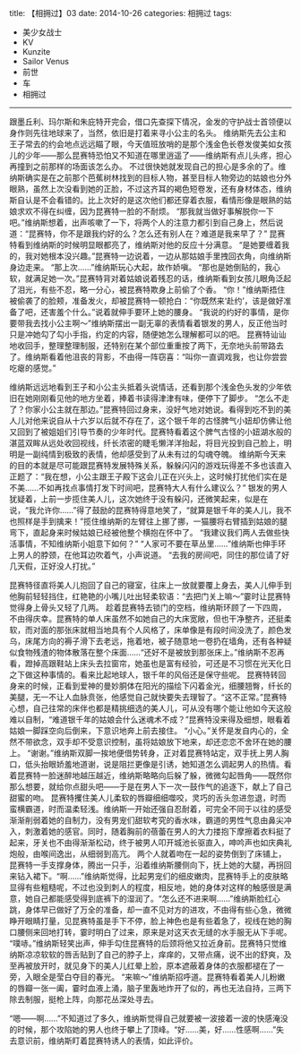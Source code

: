 title: 【相拥过】03
date: 2014-10-26
categories: 相拥过
tags:
- 美少女战士
- KV
- Kunzite
- Sailor Venus
- 前世
- 车
- 相拥过
---

跟墨丘利、玛尔斯和朱庇特开完会，借口先查探下情况，金发的守护战士首领便以身作则先往地球来了，当然，依旧是打着来寻小公主的名头。<!--more-->
维纳斯先去公主和王子常去的约会地点远远瞄了眼，今天值班放哨的是那个浅金色长卷发俊美如女孩儿的少年——那么昆赛特恐怕又不知道在哪里逍遥了——维纳斯有点儿头疼，担心再撞到之前那样的场面该怎么办。
不过很快她就发现自己的担心是多余的了。维纳斯确实是在之前那个芭蕉树林找到的目标人物，甚至目标人物旁边的姑娘也分外眼熟，虽然上次没看到她的正脸，不过这齐耳的褐色短卷发，还有身材体态，维纳斯自认是不会看错的。比上次好的是这次他们都还穿着衣服，看情形像是眼熟的姑娘求欢不得在纠缠，因为昆赛特一脸的不耐烦。
“那我就当做好事解脱你一下吧。”维纳斯想着，出声咳嗽了一下，将两个人的注意力都引到自己身上，然后说道：“昆赛特，你不是跟我约好的么？怎么还有别人在？难道是我来早了？”
昆赛特看到维纳斯的时候明显眼都亮了，维纳斯对他的反应十分满意。
“是她要缠着我的，我对她根本没兴趣。”昆赛特一边说着，一边从那姑娘手里拽回衣角，向维纳斯身边走来。
“那上次……”维纳斯玩心大起，故作娇嗔。
“那也是她倒贴的，我心软，就满足她一次。”昆赛特背对着姑娘说着残忍的话，维纳斯看到女孩儿眼角泛起了泪光，有些不忍，略一分心，被昆赛特欺身上前偷了个香。
“你！”维纳斯捂住被偷袭了的脸颊，准备发火，却被昆赛特一顿抢白：“你既然来‘赴约’，该是做好准备了吧，还害羞个什么。”说着就伸手要环上她的腰身。
“我说的约好的事情，是你要带我去找小公主啊～”维纳斯摆出一副无辜的表情看着银发的男人，反正他当时只是冲她勾了勾小手指，约定的内容，随便她怎么理解都可以的吧。
昆赛特讪讪地收回手，整理整理制服，还特别在某个部位重重按了两下，无奈地头前带路去了。维纳斯看着他沮丧的背影，不由得一阵窃喜：“叫你一直调戏我，也让你尝尝吃瘪的感觉。”

维纳斯远远地看到王子和小公主头抵着头说情话，还看到那个浅金色头发的少年依旧在她刚刚看见他的地方坐着，捧着书读得津津有味，便停下了脚步。
“怎么不走了？你家小公主就在那边。”昆赛特回过身来，没好气地对她说。看得到吃不到的美人儿对他来说自从十六岁以后就不存在了，这个银千年的古怪脾气小妞却仿佛让他又回到了被姐姐们引导节奏的少年时代。昆赛特看着这个脾气古怪的小妞湖水般的湛蓝双眸从远处收回视线，纤长浓密的睫毛懒洋洋抬起，将目光投到自己脸上，明明是一副纯情到极致的表情，他却感受到了从未有过的勾魂夺魄。
维纳斯今天来的目的本就是尽可能跟昆赛特发展特殊关系，躲躲闪闪的游戏玩得差不多也该直入正题了：“我在想，小公主跟王子殿下这会儿正在兴头上，这时候打扰他们实在是不美……不如再找点事情打发下时间吧，昆赛特大人有什么建议么？”
银发的男人犹疑着，上前一步揽住美人儿，这次她终于没有躲闪，还微笑起来，似是在说，“我允许你……”得了鼓励的昆赛特得意地笑了，“就算是银千年的美人儿，我不也照样是手到擒来！”揽住维纳斯的左臂往上挪了挪，一猫腰将右臂插到姑娘的腿弯下，直起身来时候姑娘已经被他整个横抱在怀中了。
“我建议我们两人去做些快活事情，不知维纳斯小姐意下如何？”
“人家可不要在草丛里……”维纳斯也伸手环上男人的脖颈，在他耳边吹着气，小声说道。
“去我的房间吧，同住的那位请了好几天假，正好没人打扰。”

昆赛特径直将美人儿抱回了自己的寝室，往床上一放就要覆上身去，美人儿伸手到他胸前轻轻挡住，红艳艳的小嘴儿吐出轻柔软语：“去把门关上嘛～”霎时让昆赛特觉得身上骨头又轻了几两。
趁着昆赛特去锁门的空档，维纳斯环顾了一下四周，不由得庆幸。昆赛特的单人床虽然不如她自己的大床宽敞，但也干净整齐，还挺柔软，而对面的那张床就相当地具有个人风格了，床单像是有段时间没洗了，颜色发乌，床尾方向的褥子滑下去老远，拖着地，被子随意地一卷扔在墙角，还有各种疑似食物残渣的物体散落在整个床面……“还好不是被放到那张床上。”维纳斯不忍再看，蹬掉高跟鞋站上床头去拉窗帘，她虽也是富有经验，可还是不习惯在光天化日之下做这种事情的。看来比起地球人，银千年的风俗还是保守些呢。
昆赛特转回身来的时候，正看到爱神的曼妙胴体在阳光的描绘下闪着金光，细腰翘臀，纤长的美腿，无一不让人血脉贲张，他感觉自己就快要失去理智了。“这不正常。”昆赛特心想，自己往常的床伴也都是精挑细选的美人儿，可从没有哪个能让他如今天这般难以自制，“难道银千年的姑娘会什么迷魂术不成？”昆赛特没来得及细想，眼看着姑娘一脚踩空向后倒来，下意识地奔上前去接住。
“小心。”关怀是发自内心的，全然不带欲念，双手却不受意识控制，虽将姑娘放下地来，却还恋恋不舍环在她的腰上。
“谢谢。”维纳斯双脚一挨地便借势转身，正对着昆赛特站定，双手抚上男人胸口，低头抬眼娇羞地道谢，说是阻拦更像是引诱，她知道怎么调起男人的热情。看着昆赛特一脸迷醉地越压越近，维纳斯略略向后躲了躲，微微勾起唇角——既然你那么想要，就给你点甜头吧——于是在男人下一次一鼓作气的追逐下，献上了自己甜蜜的吻。
昆赛特攫住美人儿柔软的唇瓣细细噬咬，灵巧的舌头忽进忽退，时而蛮横霸道，时而温柔轻浅。维纳斯一开始还强自忍耐着，可完全不同于以往的感受渐渐削弱着她的自制力，没有男宠们甜软考究的香水味，霸道的男性气息由鼻尖冲入，刺激着她的感官。同时，随着胸前的蓓蕾在男人的大力搂抱下摩擦着衣料挺了起来，牙关也不由得渐渐松动，终于被男人叩开城池长驱直入，呻吟声也如庆典礼炮般，由喉间逸出，从细弱到高亢。
两个人就着吻在一起的姿势倒到了床铺上，昆赛特一手支撑身体，腾出一只手，沿着维纳斯腰侧向下，抚上她的大腿，再拐回来钻入裙下。“啊……”维纳斯觉得，比起男宠们的细皮嫩肉，昆赛特手上的皮肤略显得有些粗糙呢，不过也没到刺人的程度，相反地，她的身体对这样的触感很是满意，她自己都能感受得到底裤下的湿润了。“怎么还不进来啊……”维纳斯脸红心跳，身体早已做好了万全的准备，却一直不见对方的进攻，不由得有些心急，微微睁开眼睛打量，见昆赛特虽是手下不停，脸上神色也是有些着急了，视线在她的胸口腰侧来回地打转，霎时明白了过来，原来是对这天衣无缝的水手服无从下手呢。
“噗哧。”维纳斯轻笑出声，伸手勾住昆赛特的后颈将他又拉近身前。昆赛特只觉维纳斯凉凉软软的唇舌贴到了自己的脖子上，痒痒的，又带点痛，说不出的舒爽，及至再被放开时，就见身下的美人儿红晕上脸，原本遮蔽着身体的衣服都褪在了一旁，入眼全是莹白夺目的春光。
“来嘛～”维纳斯招呼道。昆赛特看着美人儿粉嫩的唇瓣一张一阖，霎时血液上涌，脑子里轰地炸开了似的，再也无法自持，三两下除去制服，挺枪上阵，向那花丛深处寻去。

“嗯——啊……”不知道过了多久，维纳斯觉得自己就要被一波接着一波的快感淹没的时候，那个攻陷她的男人也终于攀上了顶峰。“好……美，好……性感啊……”失去意识前，维纳斯盯着昆赛特诱人的表情，如此评价。